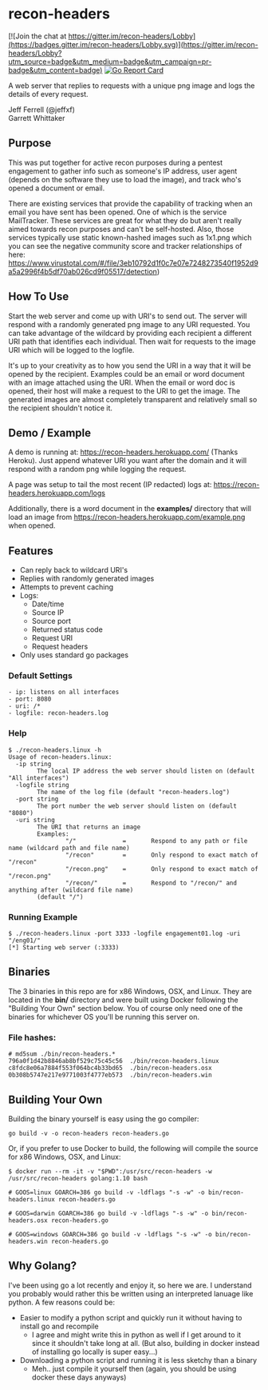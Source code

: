 # recon-headers

[![Join the chat at https://gitter.im/recon-headers/Lobby](https://badges.gitter.im/recon-headers/Lobby.svg)](https://gitter.im/recon-headers/Lobby?utm_source=badge&utm_medium=badge&utm_campaign=pr-badge&utm_content=badge)
[![Go Report Card](https://goreportcard.com/badge/github.com/jeffxf/recon-headers)](https://goreportcard.com/badge/github.com/jeffxf/recon-headers)


A web server that replies to requests with a unique png image and logs the details of every request.

Jeff Ferrell (@jeffxf)  
Garrett Whittaker

## Purpose
This was put together for active recon purposes during a pentest engagement to gather info such as someone's IP address, user agent (depends on the software they use to load the image), and track who's opened a document or email. 

There are existing services that provide the capability of tracking when an email you have sent has been opened. One of which is the service MailTracker. These services are great for what they do but aren't really aimed towards recon purposes and can't be self-hosted. Also, those services typically use static known-hashed images such as 1x1.png which you can see the negative community score and tracker relationships of here: https://www.virustotal.com/#/file/3eb10792d1f0c7e07e7248273540f1952d9a5a2996f4b5df70ab026cd9f05517/detection)

## How To Use

Start the web server and come up with URI's to send out. The server will respond with a randomly generated png image to any URI requested. You can take advantage of the wildcard by providing each recipient a different URI path that identifies each individual. Then wait for requests to the image URI which will be logged to the logfile.

It's up to your creativity as to how you send the URI in a way that it will be opened by the recipient. Examples could be an email or word document with an image attached using the URI. When the email or word doc is opened, their host will make a request to the URI to get the image. The generated images are almost completely transparent and relatively small so the recipient shouldn't notice it.

## Demo / Example

A demo is running at: https://recon-headers.herokuapp.com/ (Thanks Heroku). Just append whatever URI you want after the domain and it will respond with a random png while logging the request.

A page was setup to tail the most recent (IP redacted) logs at: https://recon-headers.herokuapp.com/logs

Additionally, there is a word document in the **examples/** directory that will load an image from https://recon-headers.herokuapp.com/example.png when opened.

## Features

- Can reply back to wildcard URI's
- Replies with randomly generated images
- Attempts to prevent caching
- Logs:
    - Date/time
    - Source IP
    - Source port
    - Returned status code
    - Request URI
    - Request headers
- Only uses standard go packages

### Default Settings
    - ip: listens on all interfaces
    - port: 8080
    - uri: /*
    - logfile: recon-headers.log

### Help
```
$ ./recon-headers.linux -h
Usage of recon-headers.linux:
  -ip string
        The local IP address the web server should listen on (default "All interfaces")
  -logfile string
        The name of the log file (default "recon-headers.log")
  -port string
        The port number the web server should listen on (default "8080")
  -uri string
        The URI that returns an image
        Examples:
                "/"             =       Respond to any path or file name (wildcard path and file name)
                "/recon"        =       Only respond to exact match of "/recon"
                "/recon.png"    =       Only respond to exact match of "/recon.png"
                "/recon/"       =       Respond to "/recon/" and anything after (wildcard file name)
        (default "/")
```

### Running Example
```
$ ./recon-headers.linux -port 3333 -logfile engagement01.log -uri "/eng01/"
[*] Starting web server (:3333)
```

## Binaries
The 3 binaries in this repo are for x86 Windows, OSX, and Linux. They are located in the **bin/** directory and were built using Docker following the "Building Your Own" section below. You of course only need one of the binaries for whichever OS you'll be running this server on.

### File hashes:
```
# md5sum ./bin/recon-headers.*
796a0f1d42b8846ab8bf529c75c45c56  ./bin/recon-headers.linux
c8fdc8e06a7884f553f064bc4b33bd65  ./bin/recon-headers.osx
0b308b5747e217e9771003f4777eb573  ./bin/recon-headers.win
```

## Building Your Own
Building the binary yourself is easy using the go compiler:

```
go build -v -o recon-headers recon-headers.go
```

Or, if you prefer to use Docker to build, the following will compile the source for x86 Windows, OSX, and Linux:

```
$ docker run --rm -it -v "$PWD":/usr/src/recon-headers -w /usr/src/recon-headers golang:1.10 bash

# GOOS=linux GOARCH=386 go build -v -ldflags "-s -w" -o bin/recon-headers.linux recon-headers.go

# GOOS=darwin GOARCH=386 go build -v -ldflags "-s -w" -o bin/recon-headers.osx recon-headers.go

# GOOS=windows GOARCH=386 go build -v -ldflags "-s -w" -o bin/recon-headers.win recon-headers.go
```

## Why Golang?

I've been using go a lot recently and enjoy it, so here we are. I understand you probably would rather this be written using an interpreted lanuage like python. A few reasons could be:

- Easier to modify a python script and quickly run it without having to install go and recompile
    - I agree and might write this in python as well if I get around to it since it shouldn't take long at all. (But also, building in docker instead of installing go locally is super easy...)
- Downloading a python script and running it is less sketchy than a binary
    - Meh.. just compile it yourself then (again, you should be using docker these days anyways)
